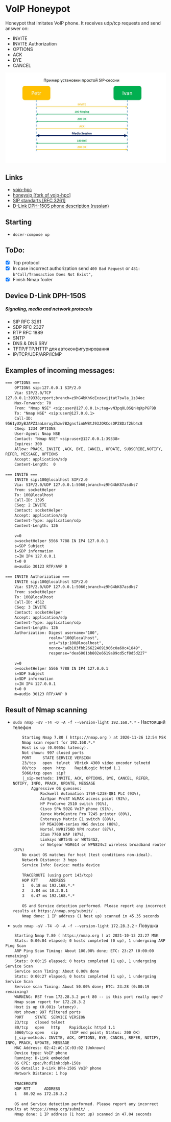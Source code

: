# VoIP Honeypot

Honeypot that imitates VoIP phone. It receives udp/tcp requests and send answer on:
- INVITE
- INVITE Authorization
- OPTIONS
- ACK
- BYE
- CANCEL

![](doc/pic.jpg)


## Links
- [voip-hpc](https://github.com/tobiw/voip-hpc)
- [honeysip [fork of voip-hpc]](https://github.com/mushorg/honeysip)
- [SIP standarts [RFC 3261]](https://tools.ietf.org/html/rfc3261)
- [D-Link DPH-150S phone description (russian)](https://www.dlink.ru/ru/products/8/2189.html)

## Starting
- `docer-compose up`

## ToDo:
- [x] Tcp protocol
- [x] In case incorrect authorization send `400 Bad Request` or `481: b"Call/Transaction Does Not Exist",`
- [x] Finish Nmap fooler

## Device D-Link DPH-150S
##### Signaling, media and network protocols
- SIP RFC 3261
- SDP RFC 2327
- RTP RFC 1889
- SNTP
- DNS & DNS SRV
- TFTP/FTP/HTTP для автоконфигурирования
- IP/TCP/UDP/ARP/ICMP

## Examples of incoming messages:
```
=== OPTIONS ===
    OPTIONS sip:127.0.0.1 SIP/2.0
    Via: SIP/2.0/TCP 127.0.0.1:39338;rport;branch=z9hG4bKhKcExzavijtat7swla_1z84oc
    Max-Forwards: 70
    From: "Nmap NSE" <sip:user@127.0.0.1>;tag=vN3pq0L0SQnHqXpPGF9D
    To: "Nmap NSE" <sip:user@127.0.0.1>
    Call-ID: 9561yUXyBJAPZ3aaLmruyZhzw7B2gnsfinWW8tJ93JORCosOPZ8Dzf2kb4c8
    CSeq: 1234 OPTIONS
    User-Agent: Nmap NSE
    Contact: "Nmap NSE" <sip:user@127.0.0.1:39338>
    Expires: 300
    Allow: PRACK, INVITE ,ACK, BYE, CANCEL, UPDATE, SUBSCRIBE,NOTIFY, REFER, MESSAGE, OPTIONS
    Accept: application/sdp
    Content-Length:  0

=== INVITE ===
    INVITE sip:100@localhost SIP/2.0
    Via: SIP/2.0/UDP 127.0.0.1:5060;branch=z9hG4bK87asdks7
    From: socketHelper
    To: 100@localhost
    Call-ID: 1395
    CSeq: 2 INVITE
    Contact: socketHelper
    Accept: application/sdp
    Content-Type: application/sdp
    Content-Length: 126

    v=0
    o=socketHelper 5566 7788 IN IP4 127.0.0.1
    s=SDP Subject
    i=SDP information
    c=IN IP4 127.0.0.1
    t=0 0
    m=audio 30123 RTP/AVP 0

=== INVITE Authorization ===
    INVITE sip:100@localhost SIP/2.0
    Via: SIP/2.0/UDP 127.0.0.1:5060;branch=z9hG4bK87asdks7
    From: socketHelper
    To: 100@localhost
    Call-ID: 4512
    CSeq: 3 INVITE
    Contact: socketHelper
    Accept: application/sdp
    Content-Type: application/sdp
    Content-Length: 126
    Authorization: Digest username="100",
                   realm="100@localhost",
                   uri="sip:100@localhost",
                   nonce="a6b103fbb266224691906c0a60c41849",
                   response="dea6001bb802e6619a89cd5cf8d5d227"

    v=0
    o=socketHelper 5566 7788 IN IP4 127.0.0.1
    s=SDP Subject
    i=SDP information
    c=IN IP4 127.0.0.1
    t=0 0
    m=audio 30123 RTP/AVP 0
```

## Result of Nmap scanning
- `sudo nmap -sV -T4 -O -A -f --version-light 192.168.*.*` - Настоящий телефон
    ```
        Starting Nmap 7.80 ( https://nmap.org ) at 2020-11-26 12:54 MSK
        Nmap scan report for 192.168.*.*
        Host is up (0.0055s latency).
        Not shown: 997 closed ports
        PORT     STATE SERVICE VERSION
        23/tcp   open  telnet  VBrick 4300 video encoder telnetd
        80/tcp   open  http    RapidLogic httpd 1.1
        5060/tcp open  sip?
        |_sip-methods: INVITE, ACK, OPTIONS, BYE, CANCEL, REFER, NOTIFY, INFO, PRACK, UPDATE, MESSAGE
            Aggressive OS guesses: 
                Rockwell Automation 1769-L23E-QB1 PLC (93%),
                AirSpan ProST WiMAX access point (92%),
                HP ProCurve 2510 switch (91%),
                Cisco SPA 502G VoIP phone (91%),
                Xerox WorkCentre Pro 7245 printer (89%),
                Enterasys Matrix E1 switch (88%),
                HP MSA2000-series NAS device (88%),
                Nortel NVR1750D VPN router (87%),
                3Com 7760 WAP (87%),
                Linksys WRT54G or WRT54G2,
                or Netgear WGR614 or WPN824v2 wireless broadband router (87%)
        No exact OS matches for host (test conditions non-ideal).
        Network Distance: 3 hops
        Service Info: Device: media device

        TRACEROUTE (using port 143/tcp)
        HOP RTT     ADDRESS
        1   0.18 ms 192.168.*.*
        2   3.84 ms 10.2.8.1
        3   6.47 ms 192.168.*.*

        OS and Service detection performed. Please report any incorrect results at https://nmap.org/submit/ .
        Nmap done: 1 IP address (1 host up) scanned in 45.35 seconds
    ```
- `sudo nmap -sV -T4 -O -A -f --version-light 172.28.3.2` - Ловушка
```
    Starting Nmap 7.80 ( https://nmap.org ) at 2021-10-13 23:27 MSK
    Stats: 0:00:04 elapsed; 0 hosts completed (0 up), 1 undergoing ARP Ping Scan
    ARP Ping Scan Timing: About 100.00% done; ETC: 23:27 (0:00:00 remaining)
    Stats: 0:00:15 elapsed; 0 hosts completed (1 up), 1 undergoing Service Scan
    Service scan Timing: About 0.00% done
    Stats: 0:00:27 elapsed; 0 hosts completed (1 up), 1 undergoing Service Scan
    Service scan Timing: About 50.00% done; ETC: 23:28 (0:00:19 remaining)
    WARNING: RST from 172.28.3.2 port 80 -- is this port really open?
    Nmap scan report for 172.28.3.2
    Host is up (0.081s latency).
    Not shown: 997 filtered ports
    PORT     STATE  SERVICE VERSION
    23/tcp   closed telnet
    80/tcp   open   http    RapidLogic httpd 1.1
    5060/tcp open   sip     (SIP end point; Status: 200 OK)
    |_sip-methods: INVITE, ACK, OPTIONS, BYE, CANCEL, REFER, NOTIFY, INFO, PRACK, UPDATE, MESSAGE
    MAC Address: 02:42:AC:1C:03:02 (Unknown)
    Device type: VoIP phone
    Running: D-Link embedded
    OS CPE: cpe:/h:dlink:dph-150s
    OS details: D-Link DPH-150S VoIP phone
    Network Distance: 1 hop

    TRACEROUTE
    HOP RTT      ADDRESS
    1   80.92 ms 172.28.3.2

    OS and Service detection performed. Please report any incorrect results at https://nmap.org/submit/ .
    Nmap done: 1 IP address (1 host up) scanned in 47.04 seconds
```
